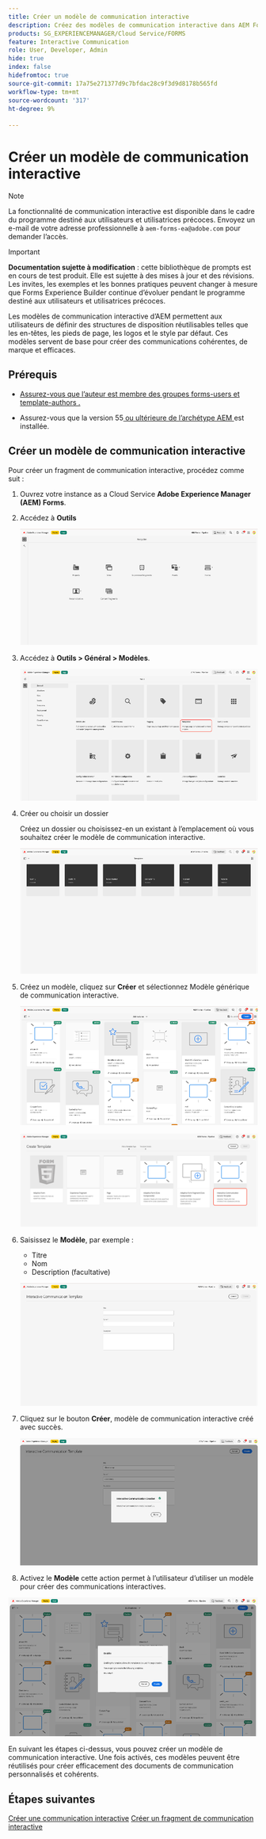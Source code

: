 ```yaml
---
title: Créer un modèle de communication interactive
description: Créez des modèles de communication interactive dans AEM Forms pour définir des dispositions réutilisables, assurer la cohérence de la marque et rationaliser la création de communications personnalisées basées sur les données.
products: SG_EXPERIENCEMANAGER/Cloud Service/FORMS
feature: Interactive Communication
role: User, Developer, Admin
hide: true
index: false
hidefromtoc: true
source-git-commit: 17a75e271377d9c7bfdac28c9f3d9d8178b565fd
workflow-type: tm+mt
source-wordcount: '317'
ht-degree: 9%

---
```


# Créer un modèle de communication interactive

>[!NOTE]
>
> La fonctionnalité de communication interactive est disponible dans le cadre du programme destiné aux utilisateurs et utilisatrices précoces. Envoyez un e-mail de votre adresse professionnelle à `aem-forms-ea@adobe.com` pour demander l’accès.

>[!IMPORTANT]
>
> **Documentation sujette à modification** : cette bibliothèque de prompts est en cours de test produit. Elle est sujette à des mises à jour et des révisions. Les invites, les exemples et les bonnes pratiques peuvent changer à mesure que Forms Experience Builder continue d’évoluer pendant le programme destiné aux utilisateurs et utilisatrices précoces.

Les modèles de communication interactive d’AEM permettent aux utilisateurs de définir des structures de disposition réutilisables telles que les en-têtes, les pieds de page, les logos et le style par défaut. Ces modèles servent de base pour créer des communications cohérentes, de marque et efficaces.

## Prérequis

* [Assurez-vous que l’auteur est membre des groupes forms-users et template-authors .](/help/forms/setup-forms-cloud-service.md#configure-users)

* Assurez-vous que la version 55[ ou ultérieure de l’archétype AEM ](https://github.com/adobe/aem-project-archetype) est installée.

## Créer un modèle de communication interactive

Pour créer un fragment de communication interactive, procédez comme suit :

1. Ouvrez votre instance as a Cloud Service **Adobe Experience Manager (AEM) Forms**.

1. Accédez à **Outils**

   ![Rechercher un document IC](/help/forms/interactive-communication/assets/aem.png)

1. Accédez à **Outils > Général > Modèles**.

   ![Rechercher un document IC](/help/forms/interactive-communication/assets/template.png)

1. Créer ou choisir un dossier

   Créez un dossier ou choisissez-en un existant à l’emplacement où vous souhaitez créer le modèle de communication interactive.

   ![Rechercher un document IC](/help/forms/interactive-communication/assets/choosefolder.png)

1. Créez un modèle, cliquez sur **Créer** et sélectionnez Modèle générique de communication interactive.

   ![Rechercher un document IC](/help/forms/interactive-communication/assets/create1.png)

   ![Rechercher un document IC](/help/forms/interactive-communication/assets/choose.png)

1. Saisissez le **Modèle**, par exemple :

   * Titre
   * Nom
   * Description (facultative)

   ![Rechercher un document IC](/help/forms/interactive-communication/assets/create2.png)

1. Cliquez sur le bouton **Créer**, modèle de communication interactive créé avec succès.

   ![Rechercher un document IC](/help/forms/interactive-communication/assets/enabled.png)

1. Activez le **Modèle** cette action permet à l’utilisateur d’utiliser un modèle pour créer des communications interactives.

![Rechercher un document IC](/help/forms/interactive-communication/assets/enable.png)

En suivant les étapes ci-dessus, vous pouvez créer un modèle de communication interactive. Une fois activés, ces modèles peuvent être réutilisés pour créer efficacement des documents de communication personnalisés et cohérents.

## Étapes suivantes

[Créer une communication interactive](/help/forms/interactive-communication/create-interactive-communication.md)
[Créer un fragment de communication interactive](/help/forms/interactive-communication/create-interactive-communication-fragment.md)

